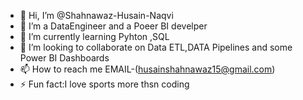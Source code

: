 - 👋 Hi, I’m @Shahnawaz-Husain-Naqvi
- 👀 I’m a DataEngineer and a Poeer BI develper 
- 🌱 I’m currently learning Pyhton ,SQL
- 💞️ I’m looking to collaborate on Data ETL,DATA Pipelines and some Power BI Dashboards
- 📫 How to reach me EMAIL-(husainshahnawaz15@gmail.com)
- ⚡ Fun fact:I love sports more thsn coding

<!---
Shahnawaz-Husain-Naqvi/Shahnawaz-Husain-Naqvi is a ✨ special ✨ repository because its `README.md` (this file) appears on your GitHub profile.
You can click the Preview link to take a look at your changes.
--->
